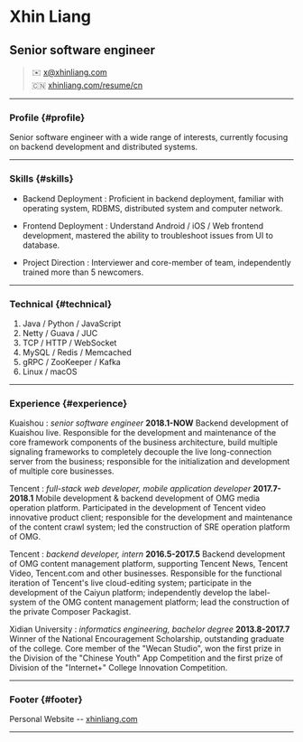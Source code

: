 # Xhin Liang
## Senior software engineer

> ✉️ <x@xhinliang.com>  
> 🇨🇳 [xhinliang.com/resume/cn](/resume/cn)

------

### Profile {#profile}

Senior software engineer with a wide range of interests, currently focusing on backend development and distributed systems.

------

### Skills {#skills}

* Backend Deployment
  : Proficient in backend deployment, familiar with operating system, RDBMS, distributed system and computer network.

* Frontend Deployment
  : Understand Android / iOS / Web frontend development, mastered the ability to troubleshoot issues from UI to database.

* Project Direction
  : Interviewer and core-member of team, independently trained more than 5 newcomers.

-------

### Technical {#technical}

1. Java / Python / JavaScript
2. Netty / Guava / JUC
3. TCP / HTTP / WebSocket
4. MySQL / Redis / Memcached
5. gRPC / ZooKeeper / Kafka
6. Linux / macOS

------

### Experience {#experience}

Kuaishou
: *senior software engineer*
  __2018.1-NOW__
  Backend development of Kuaishou live. Responsible for the development and maintenance of the core framework components of the business architecture, build multiple signaling frameworks to completely decouple the live long-connection server from the business; responsible for the initialization and development of multiple core businesses.

Tencent
: *full-stack web developer, mobile application developer*
  __2017.7-2018.1__
  Mobile development & backend development of OMG media operation platform. Participated in the development of Tencent video innovative product client; responsible for the development and maintenance of the content crawl system; led the construction of SRE operation platform of OMG.

Tencent
: *backend developer, intern*
  __2016.5-2017.5__
  Backend development of OMG content management platform, supporting Tencent News, Tencent Video, Tencent.com and other businesses. Responsible for the functional iteration of Tencent's live cloud-editing system; participate in the development of the Caiyun platform; independently develop the label-system of the OMG content management platform; lead the construction of the private Composer Packagist.

Xidian University
: *informatics engineering, bachelor degree*
  __2013.8-2017.7__
  Winner of the National Encouragement Scholarship, outstanding graduate of the college. Core member of the "Wecan Studio", won the first prize in the Division of the "Chinese Youth" App Competition and the first prize of Division of the "Internet+" College Innovation Competition.

------

### Footer {#footer}

Personal Website -- [xhinliang.com](https://xhinliang.com)

------
